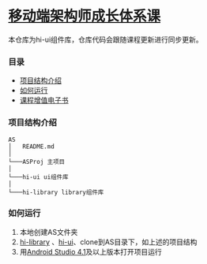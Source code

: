 # [移动端架构师成长体系课](https://class.imooc.com/sale/mobilearchitect)

本仓库为hi-ui组件库，仓库代码会跟随课程更新进行同步更新。

### 目录

- [项目结构介绍](#项目结构介绍)
- [如何运行](#如何运行)
- [课程增值电子书](https://doc.devio.org/as/)

### 项目结构介绍

```
AS
│   README.md
│  
└───ASProj 主项目
│   
└───hi-ui ui组件库
│   
└───hi-library library组件库
```

### 如何运行

1. 本地创建AS文件夹
2. [hi-library](https://git.imooc.com/class-85/hi-library.git) 、[hi-ui](https://git.imooc.com/class-85/hi-ui.git)、clone到AS目录下，如上述的项目结构
3. 用[Android Studio 4.1](https://developer.android.com/studio/preview)及以上版本打开项目运行


